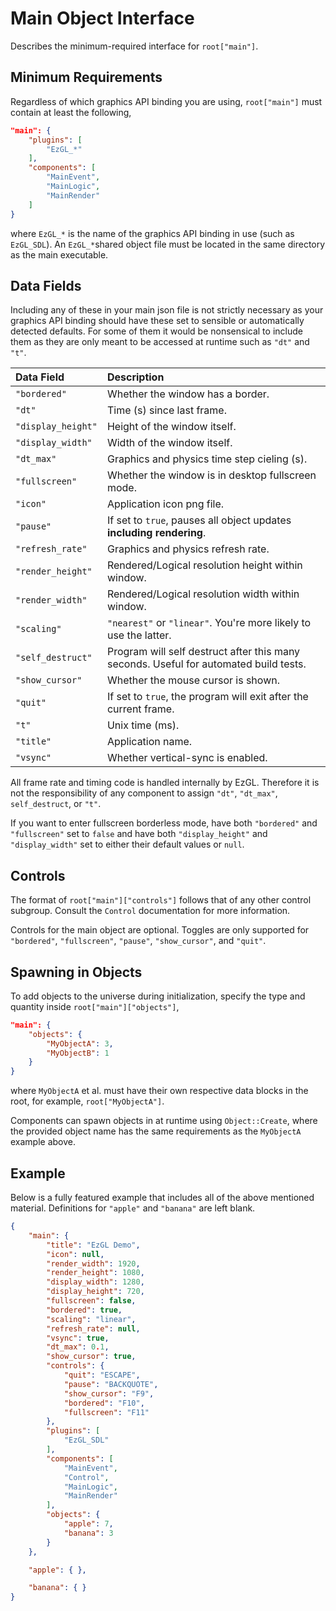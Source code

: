 # Main Object Interface

Describes the minimum-required interface for `root["main"]`.

## Minimum Requirements

Regardless of which graphics API binding you are using, `root["main"]` must
contain at least the following,

```json
"main": {
    "plugins": [
        "EzGL_*"
    ],
    "components": [
        "MainEvent",
        "MainLogic",
        "MainRender"
    ]
}
```

where `EzGL_*` is the name of the graphics API binding in use (such as
`EzGL_SDL`). An `EzGL_*`shared object file must be located in the same
directory as the main executable.

## Data Fields

Including any of these in your main json file is not strictly necessary as your
graphics API binding should have these set to sensible or automatically
detected defaults. For some of them it would be nonsensical to include them as
they are only meant to be accessed at runtime such as `"dt"` and `"t"`.

Data Field         | Description
:----------------- | :----------
`"bordered"`       | Whether the window has a border.
`"dt"`             | Time (s) since last frame.
`"display_height"` | Height of the window itself.
`"display_width"`  | Width of the window itself.
`"dt_max"`         | Graphics and physics time step cieling (s).
`"fullscreen"`     | Whether the window is in desktop fullscreen mode.
`"icon"`           | Application icon png file.
`"pause"`          | If set to `true`, pauses all object updates **including rendering**.
`"refresh_rate"`   | Graphics and physics refresh rate.
`"render_height"`  | Rendered/Logical resolution height within window.
`"render_width"`   | Rendered/Logical resolution width within window.
`"scaling"`        | `"nearest"` or `"linear"`. You're more likely to use the latter.
`"self_destruct"`  | Program will self destruct after this many seconds. Useful for automated build tests.
`"show_cursor"`    | Whether the mouse cursor is shown.
`"quit"`           | If set to `true`, the program will exit after the current frame.
`"t"`              | Unix time (ms).
`"title"`          | Application name.
`"vsync"`          | Whether vertical-sync is enabled.

All frame rate and timing code is handled internally by EzGL. Therefore it is
not the responsibility of any component to assign `"dt"`, `"dt_max"`,
`self_destruct`, or `"t"`.

If you want to enter fullscreen borderless mode, have both `"bordered"` and
`"fullscreen"` set to `false` and have both `"display_height"` and
`"display_width"` set to either their default values or `null`.

## Controls

The format of `root["main"]["controls"]` follows that of any other control
subgroup. Consult the `Control` documentation for more information.

Controls for the main object are optional. Toggles are only supported for
`"bordered"`, `"fullscreen"`, `"pause"`, `"show_cursor"`, and `"quit"`.

## Spawning in Objects

To add objects to the universe during initialization, specify the type and
quantity inside `root["main"]["objects"]`,

```json
"main": {
    "objects": {
        "MyObjectA": 3,
        "MyObjectB": 1
    }
}
```

where `MyObjectA` et al. must have their own respective data blocks in the
root, for example, `root["MyObjectA"]`.

Components can spawn objects in at runtime using `Object::Create`, where the
provided object name has the same requirements as the `MyObjectA` example
above.

## Example

Below is a fully featured example that includes all of the above mentioned
material. Definitions for `"apple"` and `"banana"` are left blank.

```json
{
    "main": {
        "title": "EzGL Demo",
        "icon": null,
        "render_width": 1920,
        "render_height": 1080,
        "display_width": 1280,
        "display_height": 720,
        "fullscreen": false,
        "bordered": true,
        "scaling": "linear",
        "refresh_rate": null,
        "vsync": true,
        "dt_max": 0.1,
        "show_cursor": true,
        "controls": {
            "quit": "ESCAPE",
            "pause": "BACKQUOTE",
            "show_cursor": "F9",
            "bordered": "F10",
            "fullscreen": "F11"
        },
        "plugins": [
            "EzGL_SDL"
        ],
        "components": [
            "MainEvent",
            "Control",
            "MainLogic",
            "MainRender"
        ],
        "objects": {
            "apple": 7,
            "banana": 3
        }
    },

    "apple": { },

    "banana": { }
}
```
